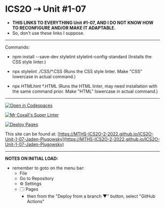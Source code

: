 # ICS2O ⇢ Unit #1-07

- **THIS LINKS TO EVERYTHING Unit #1-07, AND I DO NOT KNOW HOW TO RECONFIGURE AND/OR MAKE IT ADAPTABLE.**
- So, don't use these links I suppose.

---
Commands:
- npm install --save-dev stylelint stylelint-config-standard (Installs the CSS style linter.)
- npx stylelint ./CSS/*.CSS (Runs the CSS style linter. Make "CSS" lowercase in actual command.)

- npx HTMLhint *.HTML (Runs the HTML linter, may need installation with the same command prior. Make "HTML" lowercase in actual command.)
---

[![Open in Codespaces](https://classroom.github.com/assets/launch-codespace-f4981d0f882b2a3f0472912d15f9806d57e124e0fc890972558857b51b24a6f9.svg)](https://classroom.github.com/open-in-codespaces?assignment_repo_id=10297205)

[![Mr Coxall's Super Linter](https://github.com/MTHS-ICS2O-2-2022/ICS2O-Unit-1-07-Jaden-Plugowsky/workflows/Mr%20Coxall's%20Super%20Linter/badge.svg)](https://github.com/MTHS-ICS2O-2-2022/ICS2O-Unit-1-07-Jaden-Plugowsky/actions)

[![Deploy Pages](https://github.com/MTHS-ICS2O-2-2022/ICS2O-Unit-1-07-Jaden-Plugowsky/workflows/Deploy%20Pages/badge.svg)](https://github.com/MTHS-ICS2O-2-2022/ICS2O-Unit-1-07-Jaden-Plugowsky/actions)

This site can be found at: [https://MTHS-ICS2O-2-2022.github.io/ICS2O-Unit-1-07-Jaden-Plugowsky](https://MTHS-ICS2O-2-2022.github.io/ICS2O-Unit-1-07-Jaden-Plugowsky)

---

**NOTES ON INITIAL LOAD:**
- remember to goto on the menu bar:
  - File
  - Go to Repository
  - ⚙ Settings
  - 🗔 Pages
    - then from the "Deploy from a branch ▼" button, select "GitHub Actions"
